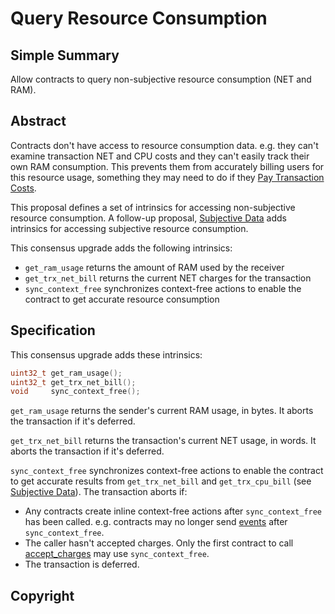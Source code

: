 # Query Resource Consumption

## Simple Summary

Allow contracts to query non-subjective resource consumption (NET and RAM).

## Abstract

Contracts don't have access to resource consumption data. e.g. they can't examine
transaction NET and CPU costs and they can't easily track their own RAM consumption.
This prevents them from accurately billing users for this resource usage, something
they may need to do if they [Pay Transaction Costs](eep-draft_contract_pays.md).

This proposal defines a set of intrinsics for accessing non-subjective resource
consumption. A follow-up proposal, [Subjective Data](eep-draft_subjective_data.md)
adds intrinsics for accessing subjective resource consumption.

This consensus upgrade adds the following intrinsics:
* `get_ram_usage` returns the amount of RAM used by the receiver
* `get_trx_net_bill` returns the current NET charges for the transaction
* `sync_context_free` synchronizes context-free actions to enable the contract to get accurate
  resource consumption

## Specification

This consensus upgrade adds these intrinsics:

```c++
uint32_t get_ram_usage();
uint32_t get_trx_net_bill();
void     sync_context_free();
```

`get_ram_usage` returns the sender's current RAM usage, in bytes. It aborts the transaction if it's deferred.

`get_trx_net_bill` returns the transaction's current NET usage, in words. It aborts the transaction if it's deferred.

`sync_context_free` synchronizes context-free actions to enable the contract to get accurate results from
`get_trx_net_bill` and `get_trx_cpu_bill` (see [Subjective Data](eep-draft_subjective_data.md)).
The transaction aborts if:

* Any contracts create inline context-free actions after `sync_context_free` has been called. e.g. contracts may no
  longer send [events](eep-draft_flexible_notify.md) after `sync_context_free`.
* The caller hasn't accepted charges. Only the first contract to call [accept_charges](eep-draft_contract_pays.md) may
  use `sync_context_free`.
* The transaction is deferred.

## Copyright
